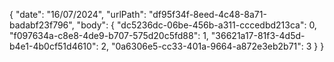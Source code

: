 {
  "date": "16/07/2024",
  "urlPath": "df95f34f-8eed-4c48-8a71-badabf23f796",
  "body": {
  "dc5236dc-06be-456b-a311-cccedbd213ca": 0,
  "f097634a-c8e8-4de9-b707-575d20c5fd88": 1,
  "36621a17-81f3-4d5d-b4e1-4b0cf51d4610": 2,
  "0a6306e5-cc33-401a-9664-a872e3eb2b71": 3
}
}
